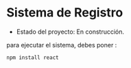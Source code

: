 <h1> Sistema de Registro </h1>

- Estado del proyecto: En construcción.

para ejecutar el sistema, debes poner :

```npm install react```
